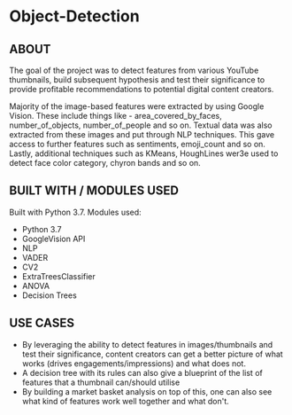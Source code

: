 # Object-Detection

## ABOUT

The goal of the project was to detect features from various YouTube thumbnails, build subsequent hypothesis and test their significance to provide profitable recommendations to potential digital content creators.

Majority of the image-based features were extracted by using Google Vision. These include things like - area_covered_by_faces, number_of_objects, number_of_people and so on. Textual data was also extracted from these images and put through NLP techniques. This gave access to further features such as sentiments, emoji_count and so on. Lastly, additional techniques such as KMeans, HoughLines wer3e used to detect face color category, chyron bands and so on. 



## BUILT WITH / MODULES USED

Built with Python 3.7. Modules used:
 - Python 3.7
 - GoogleVision API
 - NLP
 - VADER
 - CV2
 - ExtraTreesClassifier
 - ANOVA
 - Decision Trees

## USE CASES
 - By leveraging the ability to detect features in images/thumbnails and test their significance, content creators can get a better picture of what works (drives engagements/impressions) and what does not.
 - A decision tree with its rules can also give a blueprint of the list of features that a thumbnail can/should utilise
 - By building a market basket analysis on top of this, one can also see what kind of features work well together and what don't.

